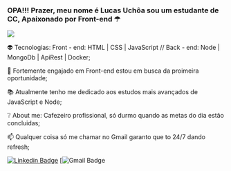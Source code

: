### OPA!!! Prazer, meu nome é Lucas Uchôa sou um estudante de CC, Apaixonado por Front-end ☂
![](https://media1.giphy.com/media/3knKct3fGqxhK/giphy.gif)


👽 Tecnologias: Front - end: HTML | CSS | JavaScript // Back - end: Node | MongoDb | ApiRest | Docker;

🚀 Fortemente engajado em Front-end estou em busca da proimeira oportunidade;

📚 Atualmente tenho me dedicado aos estudos mais avançados de JavaScript e Node;

❔ About me: Cafezeiro profissional, só durmo quando as metas do dia estão concluidas;

📫 Qualquer coisa só me chamar no Gmail garanto que to 24/7 dando refresh;


[![Linkedin Badge](https://img.shields.io/badge/-LinkedIn-blue?style=flat-square&logo=Linkedin&logoColor=white&link=https://www.linkedin.com/in/lucas-uchôa-4a0482187/)](https://www.linkedin.com/in/lucas-uchôa-4a0482187/)
[![Gmail Badge](https://img.shields.io/badge/-Gmail-c14438?style=flat-square&logo=Gmail&logoColor=white&link=mailto:lucasismael03@gmail.com)
